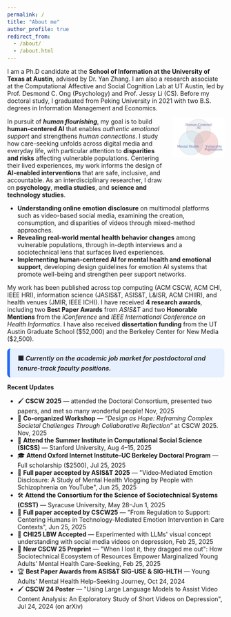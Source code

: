 ```yaml
---
permalink: /
title: "About me"
author_profile: true
redirect_from: 
  - /about/
  - /about.html
---
```

<div style="max-width:1100px; margin: 0 auto;">

I am a Ph.D candidate at the **School of Information at the University of Texas at Austin**, advised by Dr. Yan Zhang. I am also a research associate at the Computational Affective and Social Cognition Lab at UT Austin, led by Prof. Desmond C. Ong (Psychology) and Prof. Jessy Li (CS). Before my doctoral study, I graduated from Peking University in 2021 with two B.S. degrees in Information Management and Economics.

<div style="display:flex; align-items:flex-start; gap:20px;">

  <div style="flex:75%;">
In pursuit of <em><strong>human flourishing</strong></em>, my goal is to build <strong>human-centered AI</strong> that enables <em>authentic emotional support</em> and strengthens <em>human connections</em>. I study how care-seeking unfolds across digital media and everyday life, with particular attention to <strong>disparities and risks</strong> affecting vulnerable populations. Centering their lived experiences, my work informs the design of <strong>AI-enabled interventions</strong> that are safe, inclusive, and accountable. As an interdisciplinary researcher, I draw on <strong>psychology</strong>, <strong>media studies</strong>, and <strong>science and technology studies</strong>.
  </div>

  <div style="flex:25%; text-align:center;">
    <img src="./images/agenda.png" alt="Agenda" style="max-width:100%; height:auto;">
  </div>

</div>

- **Understanding online emotion disclosure** on multimodal platforms such as video-based social media, examining the creation, consumption, and disparities of videos through mixed-method approaches.  
- **Revealing real-world mental health behavior changes** among vulnerable populations, through in-depth interviews and a sociotechnical lens that surfaces lived experiences.  
- **Implementing human-centered AI for mental health and emotional support**, developing design guidelines for emotion AI systems that promote well-being and strengthen peer support networks.


My work has been published across top computing (ACM CSCW, ACM CHI, IEEE HRI), information science (JASIS&T, ASIS&T, L&ISR, ACM CHIIR), and health venues (JMIR, IEEE ICHI). I have received **4 research awards**, including two **Best Paper Awards** from *ASIS&T* and two **Honorable Mentions** from the *iConference* and *IEEE International Conference on Health Informatics*. I have also received **dissertation funding** from the UT Austin Graduate School (\$52,000) and the Berkeley Center for New Media (\$2,500).

<div style="
  background-color:#e6f0ff;
  border-left:6px solid #1e66f5;
  padding:12px 18px;
  border-radius:8px;
  font-weight:600;
  font-size:1.05em;
">
🟦 <em>Currently on the academic job market for postdoctoral and tenure-track faculty positions.</em>
</div>


**Recent Updates** 
- 🖌️ **CSCW 2025** — attended the Doctoral Consortium, presented two papers, and met so many wonderful people! Nov, 2025
- 🤝 **Co-organized Workshop** — *“Design as Hope: Reframing Complex Societal Challenges Through Collaborative Reflection”* at CSCW 2025.  Nov, 2025
- 🏫 **Attend the Summer Institute in Computational Social Science (SICSS)** — Stanford University, Aug 4–15, 2025
- 🎓 **Attend Oxford Internet Institute–UC Berkeley Doctoral Program** — Full scholarship ($2500), Jul 25, 2025
- 📄 **Full paper accepted by ASIS&T 2025** — "Video‑Mediated Emotion Disclosure: A Study of Mental Health Vlogging by People with Schizophrenia on YouTube", Jun 25, 2025
- 🛠️ **Attend the Consortium for the Science of Sociotechnical Systems (CSST)** — Syracuse University, May 28–Jun 1, 2025
- 📄 **Full paper accepted by CSCW25** — "From Regulation to Support: Centering Humans in Technology-Mediated Emotion Intervention in Care Contexts", Jun 25, 2025
- 🤖 **CHI25 LBW Accepted** — Experimented with LLMs' visual concept understanding with social media videos on depression, Feb 25, 2025
- 📄 **New CSCW 25 Preprint** — "When I lost it, they dragged me out": How Sociotechnical Ecosystem of Resources Empower Marginalized Young Adults' Mental Health Care-Seeking, Feb 25, 2025
- 🏆 **Best Paper Awards from ASIS&T SIG-USE & SIG-HLTH** — Young Adults' Mental Health Help-Seeking Journey, Oct 24, 2024
- 🖌️ **CSCW 24 Poster** — "Using Large Language Models to Assist Video Content Analysis: An Exploratory Study of Short Videos on Depression", Jul 24, 2024 (on arXiv)

</div>
